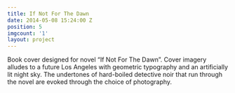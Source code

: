 ```yaml
---
title: If Not For The Dawn
date: 2014-05-08 15:24:00 Z
position: 5
imgcount: '1'
layout: project
---
```


Book cover designed for novel “If Not For The Dawn”. Cover imagery alludes to a future Los Angeles with geometric typography and an artificially lit night sky. The undertones of hard-boiled detective noir that run through the novel are evoked through the choice of photography.
